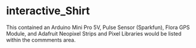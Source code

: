 # interactive_Shirt

This contained an Arduino Mini Pro 5V, Pulse Sensor (Sparkfun), Flora GPS Module, and Adafruit Neopixel Strips and Pixel
Libraries would be listed within the commments area. 
